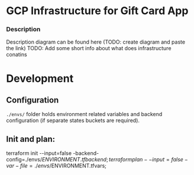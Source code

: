 # GCP Infrastructure for Gift Card App

### Description
Description diagram can be found here (TODO: create diagram and paste the link)
TODO: Add some short info about what does infrastructure conatins

# Development
## Configuration
`./envs/` folder holds environment related variables and backend configuration (if separate states buckets are required).

## Init and plan:
terraform init --input=false -backend-config=./envs/$ENVIRONMENT.tfbackend;
terraform plan --input=false -var-file=./envs/$ENVIRONMENT.tfvars;
